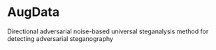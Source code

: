 # AugData
 Directional adversarial noise-based universal  steganalysis method for detecting adversarial  steganography
